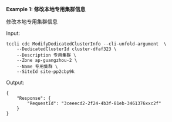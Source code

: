 **Example 1: 修改本地专用集群信息**

修改本地专用集群信息

Input: 

```
tccli cdc ModifyDedicatedClusterInfo --cli-unfold-argument  \
    --DedicatedClusterId cluster-dfaf323 \
    --Description 专用集群 \
    --Zone ap-guangzhou-2 \
    --Name 专用集群 \
    --SiteId site-pp2cbp9k
```

Output: 
```
{
    "Response": {
        "RequestId": "3ceeecd2-2f24-4b3f-81eb-3461376xxc2f"
    }
}
```

